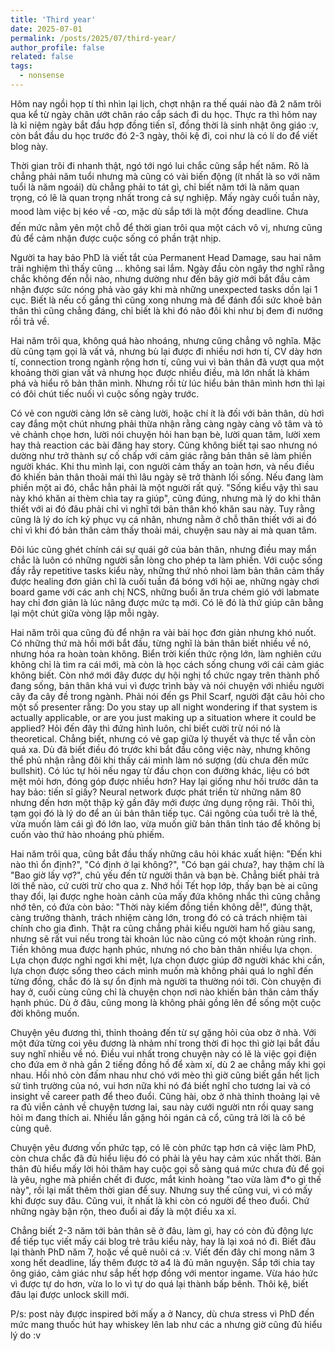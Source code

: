 ```yaml
---
title: 'Third year'
date: 2025-07-01
permalink: /posts/2025/07/third-year/
author_profile: false
related: false
tags:
  - nonsense
---
```

Hôm nay ngồi họp tí thì nhìn lại lịch, chợt nhận ra thế quái nào đã 2 năm trôi qua kể từ ngày chân ướt chân ráo cắp sách đi du học. Thực ra thì hôm nay là kỉ niệm ngày bắt đầu hợp đồng tiến sĩ, đồng thời là sinh nhật ông giáo :v, còn bắt đầu du học trước đó 2-3 ngày, thôi kệ đi, coi như là có lí do để viết blog này.

Thời gian trôi đi nhanh thật, ngó tới ngó lui chắc cũng sắp hết năm. Rõ là chẳng phải năm tuổi nhưng mà cũng có vài biến động (ít nhất là so với năm tuổi là năm ngoái) dù chẳng phải to tát gì, chỉ biết năm tới là năm quan trọng, có lẽ là quan trọng nhất trong cả sự nghiệp. Mấy ngày cuối tuần này, mood làm việc bị kéo về -ထ, mặc dù sắp tới là một đống deadline. Chưa đến mức nằm yên một chỗ để thời gian trôi qua một cách vô vị, nhưng cũng đủ để cảm nhận được cuộc sống có phần trật nhịp.

Người ta hay bảo PhD là viết tắt của Permanent Head Damage, sau hai năm trải nghiệm thì thấy cũng ... không sai lắm. Ngày đầu còn ngây thơ nghĩ rằng chắc không đến nỗi nào, nhưng dường như đến bây giờ mới bắt đầu cảm nhận được sức nóng phả vào gáy khi mà những unexpected tasks dồn lại 1 cục. Biết là nếu cố gắng thì cũng xong nhưng mà để đánh đổi sức khoẻ bản thân thì cũng chẳng đáng, chỉ biết là khi đó não đôi khi như bị đem đi nướng rồi trả về.

Hai năm trôi qua, không quá hào nhoáng, nhưng cũng chẳng vô nghĩa. Mặc dù cũng tạm gọi là vất vả, nhưng bù lại được đi nhiều nơi hơn tí, CV dày hơn tí, connection trong ngành rộng hơn tí, cũng vui vì bản thân đã vượt qua một khoảng thời gian vất vả nhưng học được nhiều điều, mà lớn nhất là khám phá và hiểu rõ bản thân mình. Nhưng rồi từ lúc hiểu bản thân mình hơn thì lại có đôi chút tiếc nuối vì cuộc sống ngày trước.

Có vẻ con người càng lớn sẽ càng lười, hoặc chí ít là đối với bản thân, dù hơi cay đắng một chút nhưng phải thừa nhận rằng càng ngày càng vô tâm và tỏ vẻ chảnh chọe hơn, lười nói chuyện hỏi han bạn bè, lười quan tâm, lười xem hay thả reaction các bài đăng hay story. Cũng không biết tại sao nhưng nó dường như trở thành sự cố chấp với cảm giác rằng bản thân sẽ làm phiền người khác. Khi thu mình lại, con người cảm thấy an toàn hơn, và nếu điều đó khiến bản thân thoải mái thì lâu ngày sẽ trở thành lối sống. Nếu đang làm phiền một ai đó, chắc hẳn phải là một người rất quý. "Sống kiểu vậy thì sau này khó khăn ai thèm chìa tay ra giúp", cũng đúng, nhưng mà lý do khi thân thiết với ai đó đâu phải chỉ vì nghĩ tới bản thân khó khăn sau này. Tuy rằng cũng là lý do ích kỷ phục vụ cá nhân, nhưng nằm ở chỗ thân thiết với ai đó chỉ vì khi đó bản thân cảm thấy thoải mái, chuyện sau này ai mà quan tâm.

Đôi lúc cũng ghét chính cái sự quái gở của bản thân, nhưng điều may mắn chắc là luôn có những người sẵn lòng cho phép ta làm phiền. Với cuộc sống đầy rẫy repetitive tasks kiểu này, những thứ nhỏ nhoi làm bản thân cảm thấy được healing đơn giản chỉ là cuối tuần đá bóng với hội ae, những ngày chơi board game với các anh chị NCS, những buổi ăn trưa chém gió với labmate hay chỉ đơn giản là lúc nâng được mức tạ mới. Có lẽ đó là thứ giúp cân bằng lại một chút giữa vòng lặp mỗi ngày.

Hai năm trôi qua cũng đủ để nhận ra vài bài học đơn giản nhưng khó nuốt. Có những thứ mà hồi mới bắt đầu, từng nghĩ là bản thân biết nhiều về nó, nhưng hóa ra hoàn toàn không. Biển trời kiến thức rộng lớn, làm nghiên cứu không chỉ là tìm ra cái mới, mà còn là học cách sống chung với cái cảm giác không biết. Còn nhớ mới đây được dự hội nghị tổ chức ngay trên thành phố đang sống, bản thân khá vui vì được trình bày và nói chuyện với nhiều người cây đa cây đề trong ngành. Phải nói đến gs Phil Scarf, người đặt câu hỏi cho một số presenter rằng: Do you stay up all night wondering if that system is actually applicable, or are you just making up a situation where it could be applied? Hỏi đến đây thì đứng hình luôn, chỉ biết cười trừ nói nó là theoretical. Chẳng biết, nhưng có vẻ gap giữa lý thuyết và thực tế vẫn còn quá xa. Dù đã biết điều đó trước khi bắt đầu công việc này, nhưng không thể phủ nhận rằng đôi khi thấy cái mình làm nó sượng (dù chưa đến mức bullshit). Có lúc tự hỏi nếu ngay từ đầu chọn con đường khác, liệu có bớt mệt mỏi hơn, đóng góp được nhiều hơn? Hay lại giống như hồi trước dân ta hay bảo: tiến sĩ giấy? Neural network được phát triển từ những năm 80 nhưng đến hơn một thập kỷ gần đây mới được ứng dụng rộng rãi. Thôi thì, tạm gọi đó là lý do để an ủi bản thân tiếp tục. Cái ngông của tuổi trẻ là thế, vừa muốn làm cái gì đó lớn lao, vừa muốn giữ bản thân tỉnh táo để không bị cuốn vào thứ hào nhoáng phù phiếm.

Hai năm trôi qua, cũng bắt đầu thấy những câu hỏi khác xuất hiện: "Đến khi nào thì ổn định?", "Có định ở lại không?", "Có bạn gái chưa?, hay thậm chí là "Bao giờ lấy vợ?", chủ yếu đến từ người thân và bạn bè. Chẳng biết phải trả lời thế nào, cứ cười trừ cho qua z. Nhớ hồi Tết họp lớp, thấy bạn bè ai cũng thay đổi, lại được nghe hoàn cảnh của mấy đứa không nhắc thì cũng chẳng nhớ tên, có đứa còn bảo: "Thời này kiếm đồng tiền không dễ!", đúng thật, càng trưởng thành, trách nhiệm càng lớn, trong đó có cả trách nhiệm tài chính cho gia đình. Thật ra cũng chẳng phải kiểu người ham hố giàu sang, nhưng sẽ rất vui nếu trong tài khoản lúc nào cũng có một khoản rủng rỉnh. Tiền không mua được hạnh phúc, nhưng nó cho bản thân nhiều lựa chọn. Lựa chọn được nghỉ ngơi khi mệt, lựa chọn được giúp đỡ người khác khi cần, lựa chọn được sống theo cách mình muốn mà không phải quá lo nghĩ đến từng đồng, chắc đó là sự ổn định mà người ta thường nói tới. Còn chuyện đi hay ở, cuối cùng cũng chỉ là chuyện chọn nơi nào khiến bản thân cảm thấy hạnh phúc. Dù ở đâu, cũng mong là không phải gồng lên để sống một cuộc đời không muốn.

Chuyện yêu đương thì, thỉnh thoảng đến từ sự gặng hỏi của obz ở nhà. Với một đứa từng coi yêu đương là nhảm nhí trong thời đi học thì giờ lại bắt đầu suy nghĩ nhiều về nó. Điều vui nhất trong chuyện này có lẽ là việc gọi điện cho đứa em ở nhà gần 2 tiếng đồng hồ để xàm xí, dù 2 ae chẳng mấy khi gọi nhau. Hồi nhỏ còn đấm nhau như chó với mèo thì giờ cũng biết gần hết lịch sử tình trường của nó, vui hơn nữa khi nó đá biết nghĩ cho tương lai và có insight về career path để theo đuổi. Cũng hài, obz ở nhà thỉnh thoảng lại vẽ ra đủ viễn cảnh về chuyện tương lai, sau này cưới người ntn rồi quay sang hỏi m đang thích ai. Nhiều lần gặng hỏi ngán cả cổ, cũng trả lời là cô bé cùng quê.

Chuyện yêu đương vốn phức tạp, có lẽ còn phức tạp hơn cả việc làm PhD, còn chưa chắc đã đủ hiểu liệu đó có phải là yêu hay cảm xúc nhất thời. Bản thân đủ hiểu mấy lời hỏi thăm hay cuộc gọi sỗ sàng quá mức chưa đủ để gọi là yêu, nghe mà phiền chết đi được, mắt kinh hoàng "tao vừa làm đ*o gì thế này", rồi lại mất thêm thời gian để suy. Nhưng suy thế cũng vui, vì có mấy khi được suy đâu. Cũng vui, ít nhất là khi còn có người để theo đuổi. Chứ những ngày bận rộn, theo đuổi ai đấy là một điều xa xỉ.

Chẳng biết 2-3 năm tới bản thân sẽ ở đâu, làm gì, hay có còn đủ động lực để tiếp tục viết mấy cái blog trẻ trâu kiểu này, hay là lại xoá nó đi. Biết đâu lại thành PhD năm 7, hoặc về quê nuôi cá :v. Viết đến đây chỉ mong năm 3 xong hết deadline, lấy thêm được tờ a4 là đủ mãn nguyện. Sắp tới chia tay ông giáo, cảm giác như sắp hết hợp đồng với mentor ingame. Vừa háo hức vì được tự do hơn, vừa lo lo vì tự do quá lại thành bấp bênh. Thôi kệ, biết đâu lại được unlock skill mới.

P/s: post này được inspired bởi mấy a ở Nancy, dù chưa stress vì PhD đến mức mang thuốc hút hay whiskey lên lab như các a nhưng giờ cũng đủ hiểu lý do :v